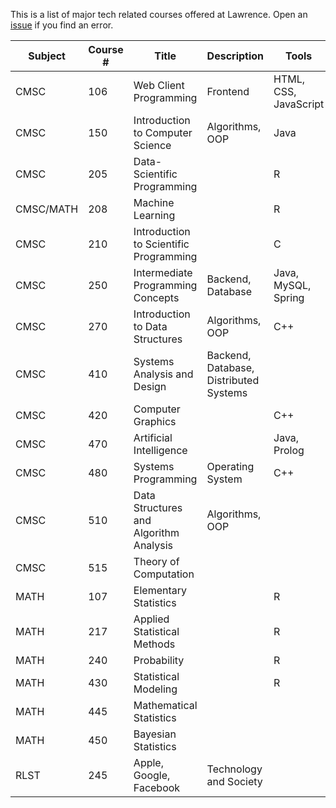 This is a list of major tech related courses offered at Lawrence.
Open an [issue]((https://github.com/hikarimn/lu_ComputerScience/issues)) if you find an error.


| Subject   | Course # | Title                                  | Description                            | Tools                 | Software Engineering | Product Management | Data Science |
|-----------|----------|----------------------------------------|----------------------------------------|-----------------------|:--------------------:|:------------------:|:------------:|
| CMSC      | 106      | Web Client Programming                 | Frontend                               | HTML, CSS, JavaScript | x                    | x                  |              |
| CMSC      | 150      | Introduction to Computer Science       | Algorithms, OOP                        | Java                  | x                    |                    |              |
| CMSC      | 205      | Data-Scientific Programming            |                                        | R                     |                      |                    | x            |
| CMSC/MATH | 208      | Machine Learning                       |                                        | R                     |                      |                    | x            |
| CMSC      | 210      | Introduction to Scientific Programming |                                        | C                     | x                    |                    |              |
| CMSC      | 250      | Intermediate Programming Concepts      | Backend, Database                      | Java, MySQL, Spring   | x                    | x                  |              |
| CMSC      | 270      | Introduction to Data Structures        | Algorithms, OOP                        | C++                   | x                    |                    |              |
| CMSC      | 410      | Systems Analysis and Design            | Backend, Database, Distributed Systems |                       | x                    |                    |              |
| CMSC      | 420      | Computer Graphics                      |                                        | C++                   |                      |                    |              |
| CMSC      | 470      | Artificial Intelligence                |                                        | Java, Prolog          |                      |                    | x            |
| CMSC      | 480      | Systems Programming                    | Operating System                       | C++                   | x                    |                    |              |
| CMSC      | 510      | Data Structures and Algorithm Analysis | Algorithms, OOP                        |                       | x                    |                    |              |
| CMSC      | 515      | Theory of Computation                  |                                        |                       |                      |                    |              |
| MATH      | 107      | Elementary Statistics                  |                                        | R                     |                      |                    | x            |
| MATH      | 217      | Applied Statistical Methods            |                                        | R                     |                      |                    | x            |
| MATH      | 240      | Probability                            |                                        | R                     |                      |                    | x            |
| MATH      | 430      | Statistical Modeling                   |                                        | R                     |                      |                    | x            |
| MATH      | 445      | Mathematical Statistics                |                                        |                       |                      |                    | x            |
| MATH      | 450      | Bayesian Statistics                    |                                        |                       |                      |                    | x            |
| RLST      | 245      | Apple, Google, Facebook                | Technology and Society                 |                       | x                    | x                  | x            |
